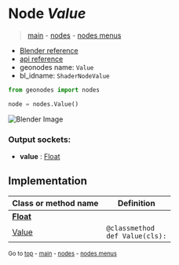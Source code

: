 # Node *Value*

> [main](../structure.md) - [nodes](nodes.md) - [nodes menus](nodes_menus.md)

- [Blender reference](https://docs.blender.org/manual/en/latest/modeling/geometry_nodes/input/value.html)
- [api reference](https://docs.blender.org/api/current/bpy.types.ShaderNodeValue.html)
- geonodes name: `Value`
- bl_idname: `ShaderNodeValue`

```python
from geonodes import nodes

node = nodes.Value()
```

![Blender Image](https://docs.blender.org/manual/en/latest/_images/node-types_ShaderNodeValue.webp)

### Output sockets:

- **value** : [Float](Float.md)

## Implementation

| Class or method name | Definition |
|----------------------|------------|
| **[Float](Float.md)** |
| [Value](Float.md#Value-classmethod) | `@classmethod`<br> `def Value(cls):` |

<sub>Go to [top](#node-Value) - [main](../structure.md) - [nodes](nodes.md) - [nodes menus](nodes_menus.md)</sub>

